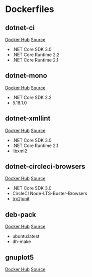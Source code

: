 # Dockerfiles

## dotnet-ci

[Docker Hub](https://hub.docker.com/r/gfoidl/dotnet-ci/)
[Source](/dotnet-ci/Dockerfile)

* .NET Core SDK 3.0
* .NET Core Runtime 2.2
* .NET Core Runtime 2.1

## dotnet-mono

[Docker Hub](https://hub.docker.com/r/gfoidl/dotnet-mono/)
[Source](/dotnet-mono/Dockerfile)

* .NET Core SDK 2.2
* 5.18.1.0

## dotnet-xmllint

[Docker Hub](https://hub.docker.com/r/gfoidl/dotnet-xmllint/)
[Source](/dotnet-xmllint/Dockerfile)

* .NET Core SDK 3.0
* .NET Core Runtime 2.1
* libxml2

## dotnet-circleci-browsers

[Docker Hub](https://hub.docker.com/r/gfoidl/dotnet-circleci-browsers/)
[Source](/dotnet-circleci-browsers/Dockerfile)

* .NET Core SDK 3.0
* CircleCI Node-LTS-Buster-Browsers
* [trx2junit](https://github.com/gfoidl/trx2junit)

## deb-pack

[Docker Hub](https://hub.docker.com/r/gfoidl/deb-pack)
[Source](/deb-pack/Dockerfile)

* ubuntu:latest
* dh-make

## gnuplot5

[Docker Hub](https://hub.docker.com/r/gfoidl/gnuplot5)
[Source](/gnuplot5/Dockerfile)
